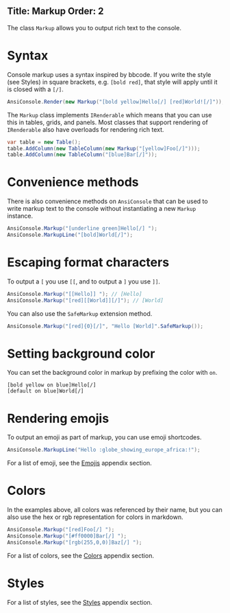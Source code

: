 Title: Markup
Order: 2
---

The class `Markup` allows you to output rich text to the console.

# Syntax

Console markup uses a syntax inspired by bbcode. If you write the style (see Styles) 
in square brackets, e.g. `[bold red]`, that style will apply until it is closed with a `[/]`.

```csharp
AnsiConsole.Render(new Markup("[bold yellow]Hello[/] [red]World![/]"));
```

The `Markup` class implements `IRenderable` which means that you 
can use this in tables, grids, and panels. Most classes that support
rendering of `IRenderable` also have overloads for rendering rich text.

```csharp
var table = new Table();
table.AddColumn(new TableColumn(new Markup("[yellow]Foo[/]")));
table.AddColumn(new TableColumn("[blue]Bar[/]"));
```

# Convenience methods

There is also convenience methods on `AnsiConsole` that can be used
to write markup text to the console without instantiating a new `Markup`
instance.

```csharp
AnsiConsole.Markup("[underline green]Hello[/] ");
AnsiConsole.MarkupLine("[bold]World[/]");
```

# Escaping format characters

To output a `[` you use `[[`, and to output a `]` you use `]]`.

```csharp
AnsiConsole.Markup("[[Hello]] "); // [Hello]
AnsiConsole.Markup("[red][[World]][/]"); // [World]
```

You can also use the `SafeMarkup` extension method.

```csharp
AnsiConsole.Markup("[red]{0}[/]", "Hello [World]".SafeMarkup());
```

# Setting background color

You can set the background color in markup by prefixing the color with
`on`.

```
[bold yellow on blue]Hello[/]
[default on blue]World[/]
```

# Rendering emojis

To output an emoji as part of markup, you can use emoji shortcodes.

```csharp
AnsiConsole.MarkupLine("Hello :globe_showing_europe_africa:!");
```

For a list of emoji, see the [Emojis](xref:styles) appendix section.

# Colors

In the examples above, all colors was referenced by their name,
but you can also use the hex or rgb representation for colors in markdown.

```csharp
AnsiConsole.Markup("[red]Foo[/] ");
AnsiConsole.Markup("[#ff0000]Bar[/] ");
AnsiConsole.Markup("[rgb(255,0,0)]Baz[/] ");
```

For a list of colors, see the [Colors](xref:colors) appendix section.

# Styles

For a list of styles, see the [Styles](xref:styles) appendix section.